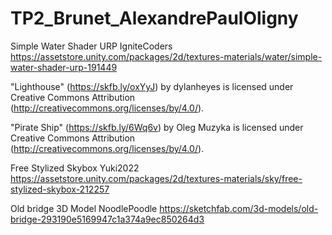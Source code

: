# TP2_Brunet_AlexandrePaulOligny

Simple Water Shader URP
IgniteCoders
https://assetstore.unity.com/packages/2d/textures-materials/water/simple-water-shader-urp-191449

"Lighthouse" (https://skfb.ly/oxYyJ) by dylanheyes is licensed under Creative Commons Attribution (http://creativecommons.org/licenses/by/4.0/).

"Pirate Ship" (https://skfb.ly/6Wq6v) by Oleg Muzyka is licensed under Creative Commons Attribution (http://creativecommons.org/licenses/by/4.0/).

Free Stylized Skybox
Yuki2022
https://assetstore.unity.com/packages/2d/textures-materials/sky/free-stylized-skybox-212257

Old bridge
3D Model
NoodlePoodle
https://sketchfab.com/3d-models/old-bridge-293190e5169947c1a374a9ec850264d3

 

